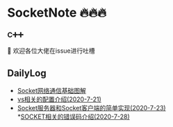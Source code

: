 # SocketNote 🔥🔥🔥
### C➕➕

👀 欢迎各位大佬在issue进行吐槽 <br>

## DailyLog
* [Socket网络通信基础图解](./Imgage/Socket01.png)<br>
* [vs相关的配置介绍(2020-7-21)](./Daily/Log1.md) <br>
* [Socket服务器和Socket客户端的简单实现(2020-7-23)](./Daily/Log2.md) <br>
*[SOCKET相关的错误码介绍(2020-7-28)](.Daily/Log3.md)